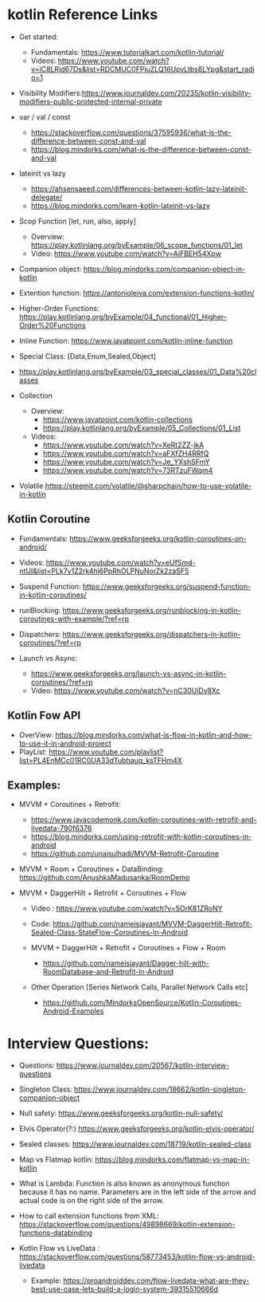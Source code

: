 # kotlin Reference Links

- Get started:
  - Fundamentals: https://www.tutorialkart.com/kotlin-tutorial/
  - Videos: https://www.youtube.com/watch?v=iC8LRjd67Ds&list=RDCMUC0FPjuZLQ16UpvLtbs6LYpg&start_radio=1

- Visibility Modifiers:https://www.journaldev.com/20235/kotlin-visibility-modifiers-public-protected-internal-private
  
- var / val / const
  - https://stackoverflow.com/questions/37595936/what-is-the-difference-between-const-and-val
  - https://blog.mindorks.com/what-is-the-difference-between-const-and-val

- lateinit vs lazy
  - https://ahsensaeed.com/differences-between-kotlin-lazy-lateinit-delegate/
  - https://blog.mindorks.com/learn-kotlin-lateinit-vs-lazy
  
- Scop Function [let, run, also, apply]
  - Overview: https://play.kotlinlang.org/byExample/06_scope_functions/01_let
  - Video: https://www.youtube.com/watch?v=AiFBEH54Xpw  

- Companion object: https://blog.mindorks.com/companion-object-in-kotlin  
- Extention function: https://antonioleiva.com/extension-functions-kotlin/
- Higher-Order Functions: https://play.kotlinlang.org/byExample/04_functional/01_Higher-Order%20Functions
- Inline Function: https://www.javatpoint.com/kotlin-inline-function

- Special Class: [Data,Enum,Sealed,Object]
- https://play.kotlinlang.org/byExample/03_special_classes/01_Data%20classes
  
- Collection
  - Overview: 
    - https://www.javatpoint.com/kotlin-collections
    - https://play.kotlinlang.org/byExample/05_Collections/01_List
  - Videos:
    - https://www.youtube.com/watch?v=XeRt2ZZ-jkA
    - https://www.youtube.com/watch?v=aFXfZH4RRfQ
    - https://www.youtube.com/watch?v=Je_YXshSFmY
    - https://www.youtube.com/watch?v=73RTzuFWqm4
  
 - Volatile	https://steemit.com/volatile/@sharpchain/how-to-use-volatile-in-kotlin
  
## Kotlin Coroutine
  - Fundamentals: https://www.geeksforgeeks.org/kotlin-coroutines-on-android/
  - Videos: https://www.youtube.com/watch?v=eUfSmd-ntUI&list=PLk7v1Z2rk4hj6PpRhOLPNuNorZk2zaSF5
   
- Suspend Function: https://www.geeksforgeeks.org/suspend-function-in-kotlin-coroutines/
   
- runBlocking: https://www.geeksforgeeks.org/runblocking-in-kotlin-coroutines-with-example/?ref=rp
   
- Dispatchers: https://www.geeksforgeeks.org/dispatchers-in-kotlin-coroutines/?ref=rp
   
- Launch vs Async: 
     - https://www.geeksforgeeks.org/launch-vs-async-in-kotlin-coroutines/?ref=rp
     - Video: https://www.youtube.com/watch?v=nC30UiDv8Xc
     
## Kotlin Fow API
- OverView: https://blog.mindorks.com/what-is-flow-in-kotlin-and-how-to-use-it-in-android-project
- PlayList: https://www.youtube.com/playlist?list=PL4EnMCc01RC0UA33dTubhauq_ksTFHm4X

## Examples:
  - MVVM + Coroutines + Retrofit: 
    - https://www.javacodemonk.com/kotlin-coroutines-with-retrofit-and-livedata-790f6376
    - https://blog.mindorks.com/using-retrofit-with-kotlin-coroutines-in-android
    - https://github.com/unaisulhadi/MVVM-Retrofit-Coroutine
        
  - MVVM + Room + Coroutines + DataBinding: https://github.com/AnushkaMadusanka/RoomDemo

- MVVM + DaggerHilt + Retrofit + Coroutines + Flow
    - Video : https://www.youtube.com/watch?v=5OrK81ZRoNY
    - Code: https://github.com/nameisjayant/MVVM-DaggerHilt-Retrofit-Sealed-Class-StateFlow-Coroutines-In-Android

  - MVVM + DaggerHilt + Retrofit + Coroutines + Flow + Room
    - https://github.com/nameisjayant/Dagger-hilt-with-RoomDatabase-and-Retrofit-in-Android     
  
  - Other Operation [Series Network Calls, Parallel Network Calls etc]
    - https://github.com/MindorksOpenSource/Kotlin-Coroutines-Android-Examples


# Interview Questions:

  - Questions: https://www.journaldev.com/20567/kotlin-interview-questions
  
  - Singleton Class: https://www.journaldev.com/18662/kotlin-singleton-companion-object
  
  - Null safety: https://www.geeksforgeeks.org/kotlin-null-safety/
  
  - Elvis Operator(?:) https://www.geeksforgeeks.org/kotlin-elvis-operator/
  
  - Sealed classes: https://www.journaldev.com/18719/kotlin-sealed-class
  
  - Map vs Flatmap kotlin: https://blog.mindorks.com/flatmap-vs-map-in-kotlin
  
  - What is Lambda: Function is also known as anonymous function because it has no name. Parameters are in the left side of the arrow and actual code is on the right side of the arrow.
  
  - How to call extension functions from XML: https://stackoverflow.com/questions/49898669/kotlin-extension-functions-databinding

- Kotlin Flow vs LiveData : https://stackoverflow.com/questions/58773453/kotlin-flow-vs-android-livedata
  - Example: https://proandroiddev.com/flow-livedata-what-are-they-best-use-case-lets-build-a-login-system-39315510666d




